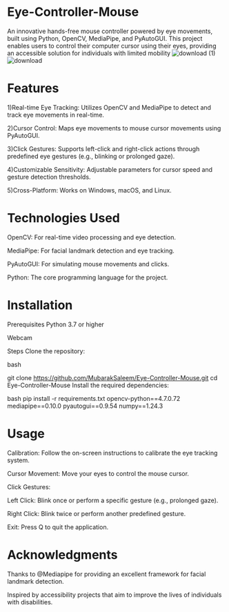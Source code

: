 # Eye-Controller-Mouse
An innovative hands-free mouse controller powered by eye movements, built using Python, OpenCV, MediaPipe, and PyAutoGUI. This project enables users to control their computer cursor using their eyes, providing an accessible solution for individuals with limited mobility
![download (1)](https://github.com/user-attachments/assets/f837b5d9-2483-48dc-af14-7f421a4918a8)                                                           ![download](https://github.com/user-attachments/assets/d93bd69b-209c-4682-99f5-157db204a5bb)


# Features

  1)Real-time Eye Tracking: Utilizes OpenCV and MediaPipe to detect and track eye movements in real-time.

  2)Cursor Control: Maps eye movements to mouse cursor movements using PyAutoGUI.
 
  3)Click Gestures: Supports left-click and right-click actions through predefined eye gestures (e.g., blinking or prolonged gaze).

  4)Customizable Sensitivity: Adjustable parameters for cursor speed and gesture detection thresholds.

  5)Cross-Platform: Works on Windows, macOS, and Linux.

# Technologies Used
OpenCV: For real-time video processing and eye detection.

MediaPipe: For facial landmark detection and eye tracking.

PyAutoGUI: For simulating mouse movements and clicks.

Python: The core programming language for the project.

# Installation
Prerequisites
Python 3.7 or higher

Webcam

Steps
Clone the repository:

bash

git clone https://github.com/MubarakSaleem/Eye-Controller-Mouse.git
cd Eye-Controller-Mouse
Install the required dependencies:

bash
pip install -r requirements.txt
  opencv-python==4.7.0.72
  mediapipe==0.10.0
  pyautogui==0.9.54
  numpy==1.24.3

# Usage
Calibration: Follow the on-screen instructions to calibrate the eye tracking system.

Cursor Movement: Move your eyes to control the mouse cursor.

Click Gestures:

Left Click: Blink once or perform a specific gesture (e.g., prolonged gaze).

Right Click: Blink twice or perform another predefined gesture.

Exit: Press Q to quit the application.

# Acknowledgments
Thanks to @Mediapipe for providing an excellent framework for facial landmark detection.

Inspired by accessibility projects that aim to improve the lives of individuals with disabilities.
